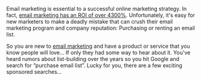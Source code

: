 Email marketing is essential to a successful online marketing strategy.
In fact, [email marketing has an ROI of over
4300%](${blog_base_url}/2014/01/06/email-marketing-statistics-2014/).
Unfortunately, it&apos;s easy for new marketers to make a deadly mistake that
can crush their email marketing program and company reputation:
Purchasing or renting an email list.

So you are new to [email marketing](http://expresspigeon.com) and have a
product or service that you know people will love… If only they had some
way to hear about it. You&apos;ve heard rumors about list-building over the
years so you hit Google and search for “purchase email list”. Lucky for
you, there are a few exciting sponsored searches...